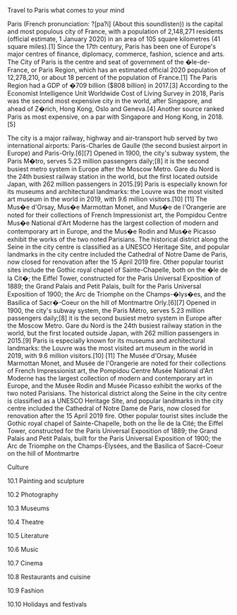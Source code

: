 Travel to Paris
what comes to your mind 

  
    
  Paris (French pronunciation: ?[pa?i] (About this soundlisten)) is the capital and most populous city of France, with a population of 2,148,271 residents (official estimate, 1 January 2020) in an area of 105 square kilometres (41 square miles).[1] Since the 17th century, Paris has been one of Europe's major centres of finance, diplomacy, commerce, fashion, science and arts. The City of Paris is the centre and seat of government of the �le-de-France, or Paris Region, which has an estimated official 2020 population of 12,278,210, or about 18 percent of the population of France.[1] The Paris Region had a GDP of �709 billion ($808 billion) in 2017.[3] According to the Economist Intelligence Unit Worldwide Cost of Living Survey in 2018, Paris was the second most expensive city in the world, after Singapore, and ahead of Z�rich, Hong Kong, Oslo and Geneva.[4] Another source ranked Paris as most expensive, on a par with Singapore and Hong Kong, in 2018.[5]

The city is a major railway, highway and air-transport hub served by two international airports: Paris-Charles de Gaulle (the second busiest airport in Europe) and Paris-Orly.[6][7] Opened in 1900, the city's subway system, the Paris M�tro, serves 5.23 million passengers daily;[8] it is the second busiest metro system in Europe after the Moscow Metro. Gare du Nord is the 24th busiest railway station in the world, but the first located outside Japan, with 262 million passengers in 2015.[9] Paris is especially known for its museums and architectural landmarks: the Louvre was the most visited art museum in the world in 2019, with 9.6 million visitors.[10] [11] The Mus�e d'Orsay, Mus�e Marmottan Monet, and Mus�e de l'Orangerie are noted for their collections of French Impressionist art, the Pompidou Centre Mus�e National d'Art Moderne has the largest collection of modern and contemporary art in Europe, and the Mus�e Rodin and Mus�e Picasso exhibit the works of the two noted Parisians. The historical district along the Seine in the city centre is classified as a UNESCO Heritage Site, and popular landmarks in the city centre included the Cathedral of Notre Dame de Paris, now closed for renovation after the 15 April 2019 fire. Other popular tourist sites include the Gothic royal chapel of Sainte-Chapelle, both on the �le de la Cit�; the Eiffel Tower, constructed for the Paris Universal Exposition of 1889; the Grand Palais and Petit Palais, built for the Paris Universal Exposition of 1900; the Arc de Triomphe on the Champs-�lys�es, and the Basilica of Sacr�-Coeur on the hill of Montmartre Orly.[6][7] Opened in 1900, the city's subway system, the Paris Métro, serves 5.23 million passengers daily;[8] it is the second busiest metro system in Europe after the Moscow Metro. Gare du Nord is the 24th busiest railway station in the world, but the first located outside Japan, with 262 million passengers in 2015.[9] Paris is especially known for its museums and architectural landmarks: the Louvre was the most visited art museum in the world in 2019, with 9.6 million visitors.[10] [11] The Musée d'Orsay, Musée Marmottan Monet, and Musée de l'Orangerie are noted for their collections of French Impressionist art, the Pompidou Centre Musée National d'Art Moderne has the largest collection of modern and contemporary art in Europe, and the Musée Rodin and Musée Picasso exhibit the works of the two noted Parisians. The historical district along the Seine in the city centre is classified as a UNESCO Heritage Site, and popular landmarks in the city centre included the Cathedral of Notre Dame de Paris, now closed for renovation after the 15 April 2019 fire. Other popular tourist sites include the Gothic royal chapel of Sainte-Chapelle, both on the Île de la Cité; the Eiffel Tower, constructed for the Paris Universal Exposition of 1889; the Grand Palais and Petit Palais, built for the Paris Universal Exposition of 1900; the Arc de Triomphe on the Champs-Élysées, and the Basilica of Sacré-Coeur on the hill of Montmartre


<p>	Culture
<p>10.1	Painting and sculpture
<p>10.2	Photography
<p>10.3	Museums
<p>10.4	Theatre
<p>10.5	Literature
<p>10.6	Music
<p>10.7	Cinema
<p>10.8	Restaurants and cuisine
<p>10.9	Fashion
<p>10.10	Holidays and festivals





</body>
</html>
